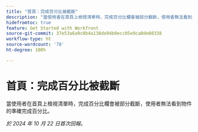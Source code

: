 ```yaml
---
title: "首頁：完成百分比被截斷"
description: "當使用者在首頁上檢視清單時，完成百分比欄會被部分截斷，使用者無法看到物件的準確完成百分比。"
hidefromtoc: true
feature: Get Started with Workfront
source-git-commit: 37e53a6a9c0b4a138de94b0ecc05e9ca0de08338
workflow-type: ht
source-wordcount: '78'
ht-degree: 100%

---
```



# 首頁：完成百分比被截斷

當使用者在首頁上檢視清單時，完成百分比欄會被部分截斷，使用者無法看到物件的準確完成百分比。

_於 2024 年 10 月 22 日首次回報。_
